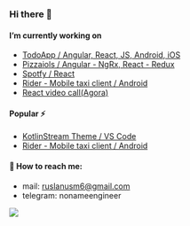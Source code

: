 ### Hi there 👋

#### I’m currently working on
- [TodoApp / Angular, React, JS, Android, iOS](https://github.com/nonameengineer/todo-app)
- [Pizzaiols / Angular - NgRx, React - Redux](https://github.com/nonameengineer/pizzaiols)
- [Spotfy / React](https://github.com/nonameengineer/spotify)
- [Rider - Mobile taxi client / Android](https://github.com/nonameengineer/rider-mobile-taxi-client)
- [React video call(Agora)](https://github.com/nonameengineer/react-video-call)

#### Popular ⚡
- [KotlinStream Theme / VS Code](https://github.com/nonameengineer/kot-stream-theme-vscode)
- [Rider - Mobile taxi client / Android](https://github.com/nonameengineer/rider-mobile-taxi-client)

#### 💬 How to reach me:
- mail: ruslanusm6@gmail.com
- telegram: nonameengineer

![](https://www.codewars.com/users/nonameengineer/badges/small)
<!--
**nonameengineer/nonameengineer** is a ✨ _special_ ✨ repository because its `README.md` (this file) appears on your GitHub profile.

Here are some ideas to get you started:

- 🔭 I’m currently working on ...
- 🌱 I’m currently learning ...
- 👯 I’m looking to collaborate on ...
- 🤔 I’m looking for help with ...
- 💬 Ask me about ...
- 📫 How to reach me: ...
- 😄 Pronouns: ...
- ⚡ Fun fact: ...
-->
